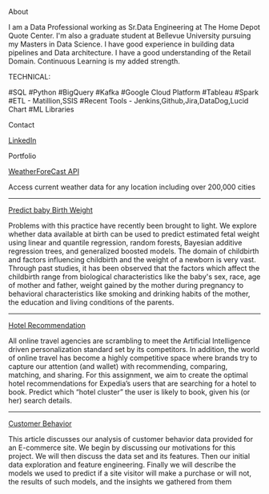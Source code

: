 About

I am a Data Professional working as Sr.Data Engineering at The Home Depot Quote Center. I'm also a graduate student at Bellevue University pursuing my Masters in Data Science. I have good experience in building data pipelines and Data architecture. I have a good understanding of the Retail Domain. Continuous Learning is my added strength.

TECHNICAL:

#SQL #Python #BigQuery #Kafka #Google Cloud Platform #Tableau #Spark
#ETL - Matillion,SSIS
#Recent Tools - Jenkins,Github,Jira,DataDog,Lucid Chart
#ML Libraries

Contact

[LinkedIn](https://www.linkedin.com/pub/senthilraj-srirangan/15/102/482)


Portfolio


[WeatherForeCast API](https://github.com/senthildsc/Weather-Forecast-from-OpenWeather)

Access current weather data for any location including over 200,000 cities

----------------------------------------------------------------------------------------

[Predict baby Birth Weight](https://github.com/senthildsc/PredictBaby-Birth-Weight.git)

Problems with this practice have recently been brought to light. We 
explore whether data available at birth can be used to predict 
estimated fetal weight using linear and quantile regression, random 
forests, Bayesian additive regression trees, and generalized boosted
models.
The domain of childbirth and factors influencing childbirth and the
weight of a newborn is very vast. Through past studies, it has been 
observed that the factors which affect the childbirth range from 
biological characteristics like the baby's sex, race, age of mother 
and father, weight gained by the mother during pregnancy to 
behavioral characteristics like smoking and drinking habits of the 
mother, the education and living conditions of the parents.


----------------------------------------------------------------------------------------

[Hotel Recommendation](https://github.com/senthildsc/Hotel-Recommendation.git)

All online travel agencies are scrambling to meet the Artificial Intelligence driven personalization standard set by its competitors.
In addition, the world of online travel has become a highly competitive space where brands try to capture our attention (and wallet) with recommending,
comparing, matching, and sharing. For this assignment, we aim to create the optimal hotel recommendations for Expedia’s users that are searching for a hotel to book.
Predict which “hotel cluster” the user is likely to book, given his (or her) search details.

------------------------------------------------------------------------------------------

[Customer Behavior](https://github.com/senthildsc/Customer-Behavior.git)

This article discusses our analysis of customer behavior data provided for an E-commerce site. We begin by discussing our motivations for this project. We will then discuss the data set and its features. Then our initial data exploration and feature engineering. Finally we will describe the models we used to predict if a site visitor will make a purchase or will not, the results of such models, and the insights we gathered from them

